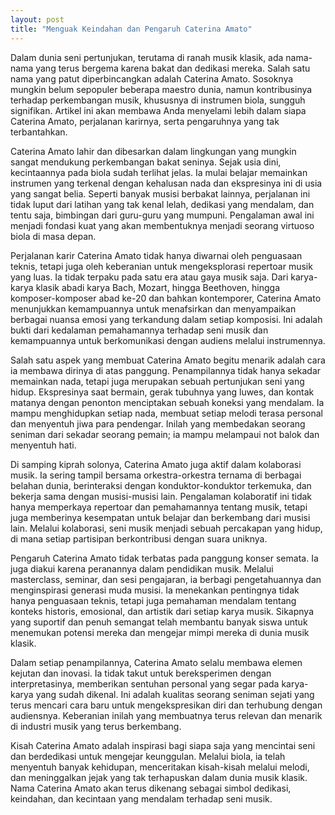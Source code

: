 ```yaml
---
layout: post
title: "Menguak Keindahan dan Pengaruh Caterina Amato"
---
```


Dalam dunia seni pertunjukan, terutama di ranah musik klasik, ada nama-nama yang terus bergema karena bakat dan dedikasi mereka. Salah satu nama yang patut diperbincangkan adalah Caterina Amato. Sosoknya mungkin belum sepopuler beberapa maestro dunia, namun kontribusinya terhadap perkembangan musik, khususnya di instrumen biola, sungguh signifikan. Artikel ini akan membawa Anda menyelami lebih dalam siapa Caterina Amato, perjalanan karirnya, serta pengaruhnya yang tak terbantahkan.

Caterina Amato lahir dan dibesarkan dalam lingkungan yang mungkin sangat mendukung perkembangan bakat seninya. Sejak usia dini, kecintaannya pada biola sudah terlihat jelas. Ia mulai belajar memainkan instrumen yang terkenal dengan kehalusan nada dan ekspresinya ini di usia yang sangat belia. Seperti banyak musisi berbakat lainnya, perjalanan ini tidak luput dari latihan yang tak kenal lelah, dedikasi yang mendalam, dan tentu saja, bimbingan dari guru-guru yang mumpuni. Pengalaman awal ini menjadi fondasi kuat yang akan membentuknya menjadi seorang virtuoso biola di masa depan.

Perjalanan karir Caterina Amato tidak hanya diwarnai oleh penguasaan teknis, tetapi juga oleh keberanian untuk mengeksplorasi repertoar musik yang luas. Ia tidak terpaku pada satu era atau gaya musik saja. Dari karya-karya klasik abadi karya Bach, Mozart, hingga Beethoven, hingga komposer-komposer abad ke-20 dan bahkan kontemporer, Caterina Amato menunjukkan kemampuannya untuk menafsirkan dan menyampaikan berbagai nuansa emosi yang terkandung dalam setiap komposisi. Ini adalah bukti dari kedalaman pemahamannya terhadap seni musik dan kemampuannya untuk berkomunikasi dengan audiens melalui instrumennya.

Salah satu aspek yang membuat Caterina Amato begitu menarik adalah cara ia membawa dirinya di atas panggung. Penampilannya tidak hanya sekadar memainkan nada, tetapi juga merupakan sebuah pertunjukan seni yang hidup. Ekspresinya saat bermain, gerak tubuhnya yang luwes, dan kontak matanya dengan penonton menciptakan sebuah koneksi yang mendalam. Ia mampu menghidupkan setiap nada, membuat setiap melodi terasa personal dan menyentuh jiwa para pendengar. Inilah yang membedakan seorang seniman dari sekadar seorang pemain; ia mampu melampaui not balok dan menyentuh hati.

Di samping kiprah solonya, Caterina Amato juga aktif dalam kolaborasi musik. Ia sering tampil bersama orkestra-orkestra ternama di berbagai belahan dunia, berinteraksi dengan konduktor-konduktor terkemuka, dan bekerja sama dengan musisi-musisi lain. Pengalaman kolaboratif ini tidak hanya memperkaya repertoar dan pemahamannya tentang musik, tetapi juga memberinya kesempatan untuk belajar dan berkembang dari musisi lain. Melalui kolaborasi, seni musik menjadi sebuah percakapan yang hidup, di mana setiap partisipan berkontribusi dengan suara uniknya.

Pengaruh Caterina Amato tidak terbatas pada panggung konser semata. Ia juga diakui karena peranannya dalam pendidikan musik. Melalui masterclass, seminar, dan sesi pengajaran, ia berbagi pengetahuannya dan menginspirasi generasi muda musisi. Ia menekankan pentingnya tidak hanya penguasaan teknis, tetapi juga pemahaman mendalam tentang konteks historis, emosional, dan artistik dari setiap karya musik. Sikapnya yang suportif dan penuh semangat telah membantu banyak siswa untuk menemukan potensi mereka dan mengejar mimpi mereka di dunia musik klasik.

Dalam setiap penampilannya, Caterina Amato selalu membawa elemen kejutan dan inovasi. Ia tidak takut untuk bereksperimen dengan interpretasinya, memberikan sentuhan personal yang segar pada karya-karya yang sudah dikenal. Ini adalah kualitas seorang seniman sejati yang terus mencari cara baru untuk mengekspresikan diri dan terhubung dengan audiensnya. Keberanian inilah yang membuatnya terus relevan dan menarik di industri musik yang terus berkembang.

Kisah Caterina Amato adalah inspirasi bagi siapa saja yang mencintai seni dan berdedikasi untuk mengejar keunggulan. Melalui biola, ia telah menyentuh banyak kehidupan, menceritakan kisah-kisah melalui melodi, dan meninggalkan jejak yang tak terhapuskan dalam dunia musik klasik. Nama Caterina Amato akan terus dikenang sebagai simbol dedikasi, keindahan, dan kecintaan yang mendalam terhadap seni musik.
